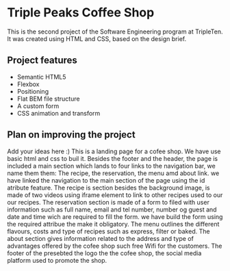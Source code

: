 # Triple Peaks Coffee Shop

This is the second project of the Software Engineering program at TripleTen. It was created using HTML and CSS, based on the design brief.

## Project features

- Semantic HTML5
- Flexbox
- Positioning
- Flat BEM file structure
- A custom form
- CSS animation and transform

## Plan on improving the project

Add your ideas here :)
This is a landing page for a cofee shop. We have use basic html and css to buil it. Besides the footer and the header, the page is included a main section which lands to four links to the navigation bar, we name them them: The recipe, the reservation, the menu amd about link. we have linked the navigation to the main section of the page using the id atribute feature. The recipe is section besides the background image, is made of two videos using iframe element to link to other recipes used to our our recipes. The reservation section is made of a form to filed with user information such as full name, email and tel number, number og guest and date and time wich are required to fill the form. we have build the form using the required attribue the make it obligatory. The menu outlines the different flavours, costs and type of recipes such as express, filter or baked. The about section gives information related to the address and type of advantages offered by the cofee shop such free Wifi for the customers. The footer of the presebted the logo the the cofee shop, the social media platform used to promote the shop.
